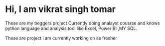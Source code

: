 # Hi, I am vikrat singh tomar
 These are my beggers project 
 Currently doing analayst cousrse and knows python language and analysis tool like Excel, Power BI ,MY SQL.

These are project i am currently working on as fresher
